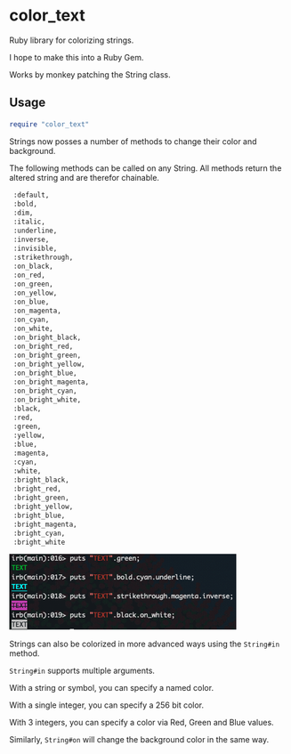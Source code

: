 # color_text
Ruby library for colorizing strings.

I hope to make this into a Ruby Gem.

Works by monkey patching the String class.

## Usage

```ruby
require "color_text"
```

Strings now posses a number of methods to change their color and background.

The following methods can be called on any String. All methods return the altered string and are therefor chainable.

```
 :default,
 :bold,
 :dim,
 :italic,
 :underline,
 :inverse,
 :invisible,
 :strikethrough,
 :on_black,
 :on_red,
 :on_green,
 :on_yellow,
 :on_blue,
 :on_magenta,
 :on_cyan,
 :on_white,
 :on_bright_black,
 :on_bright_red,
 :on_bright_green,
 :on_bright_yellow,
 :on_bright_blue,
 :on_bright_magenta,
 :on_bright_cyan,
 :on_bright_white,
 :black,
 :red,
 :green,
 :yellow,
 :blue,
 :magenta,
 :cyan,
 :white,
 :bright_black,
 :bright_red,
 :bright_green,
 :bright_yellow,
 :bright_blue,
 :bright_magenta,
 :bright_cyan,
 :bright_white
```

![basic examples](images/examples_1.png)

Strings can also be colorized in more advanced ways using the `String#in` method.

`String#in` supports multiple arguments.

With a string or symbol, you can specify a named color.

With a single integer, you can specify a 256 bit color.

With 3 integers, you can specify a color via Red, Green and Blue values.

Similarly, `String#on` will change the background color in the same way.
